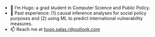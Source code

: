- 👋 I’m Hugo: a grad student in Computer Science and Public Policy.
- :palm_tree: Past experience: (1) causal inference analyses for social policy purposes and (2) using ML to predict international vulnerability measures.
- 📫 Reach me at hugo.salas.r@outlook.com

<!---
hugosalasr7/hugosalasr7 is a ✨ special ✨ repository because its `README.md` (this file) appears on your GitHub profile.
You can click the Preview link to take a look at your changes.
--->
